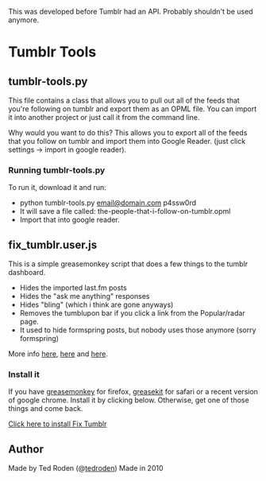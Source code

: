 This was developed before Tumblr had an API. Probably shouldn't be used anymore.

# Tumblr Tools


## tumblr-tools.py

This file contains a class that allows you to pull out all of the feeds that you're following on tumblr and export them as an OPML file. You can import it into another project or just call it from the command line.

Why would you want to do this? This allows you to export all of the feeds that you follow on tumblr and import them into Google Reader. (just click settings -> import in google reader).

### Running tumblr-tools.py
To run it, download it and run:

 - python tumblr-tools.py email@domain.com p4ssw0rd
 - It will save a file called: the-people-that-i-follow-on-tumblr.opml
 - Import that into google reader.
 
## fix_tumblr.user.js

This is a simple greasemonkey script that does a few things to the tumblr dashboard.

 - Hides the imported last.fm posts
 - Hides the "ask me anything" responses
 - Hides "bling" (which i think are gone anyways)
 - Removes the tumblupon bar if you click a link from the Popular/radar page.
 - It used to hide formspring posts, but nobody uses those anymore (sorry formspring)

More info [here](http://tedroden.tumblr.com/post/385529636/i-wasnt-going-to-post-this-here-because-i-feel), [here](http://tedroden.tumblr.com/post/82887815/just-a-quick-note-i-fixed-tumblr-you-can-now) and [here](http://tedroden.tumblr.com/post/298540614/because-i-hate-fun-i-updated-my-i-fixed-tumblr).

### Install it

If you have [greasemonkey](https://addons.mozilla.org/en-US/firefox/addon/748) for firefox, [greasekit](http://8-p.info/greasekit/) for safari or a recent version of google chrome. Install it by clicking below. Otherwise, get one of those things and come back.

[Click here to install Fix Tumblr](http://github.com/tedroden/Tumblr-Tools/raw/master/fix_tumblr.user.js)

## Author

Made by Ted Roden (@[tedroden](http://twitter.com/tedroden/))
Made in 2010

